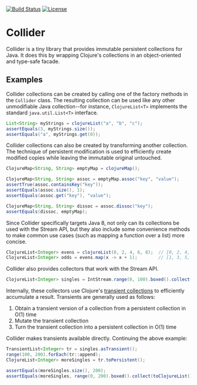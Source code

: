 [![Build Status](http://img.shields.io/travis/rschmitt/collider.svg)](https://travis-ci.org/rschmitt/collider)
[![License](https://img.shields.io/github/license/rschmitt/collider.svg)](https://creativecommons.org/about/cc0)

# Collider

Collider is a tiny library that provides immutable persistent collections for
Java. It does this by wrapping Clojure's collections in an object-oriented and
type-safe facade.

## Examples

Collider collections can be created by calling one of the factory methods in
the `Collider` class. The resulting collection can be used like any other
unmodifiable Java collection--for instance, `ClojureList<T>` implements the
standard `java.util.List<T>` interface.

```java
List<String> myStrings = clojureList("a", "b", "c");
assertEquals(3, myStrings.size());
assertEquals("a", myStrings.get(0));
```

Collider collections can also be created by transforming another collection.
The technique of persistent modification is used to efficiently create modified
copies while leaving the immutable original untouched.

```java
ClojureMap<String, String> emptyMap = clojureMap();

ClojureMap<String, String> assoc = emptyMap.assoc("key", "value");
assertTrue(assoc.containsKey("key"));
assertEquals(assoc.size(), 1);
assertEquals(assoc.get("key"), "value");

ClojureMap<String, String> dissoc = assoc.dissoc("key");
assertEquals(dissoc, emptyMap);
```

Since Collider specifically targets Java 8, not only can its collections be
used with the Stream API, but they also include some convenience methods to
make common use cases (such as mapping a function over a list) more concise.

```java
ClojureList<Integer> evens = clojureList(0, 2, 4, 6, 8);  // [0, 2, 4, 6, 8]
ClojureList<Integer> odds = evens.map(x -> x + 1);        // [1, 3, 5, 7, 9]
```

Collider also provides collectors that work with the Stream API.

```java
ClojureList<Integer> singles = IntStream.range(0, 100).boxed().collect(toClojureList());
```

Internally, these collectors use Clojure's [transient
collections](http://clojure.org/transients) to efficiently accumulate a result.
Transients are generally used as follows:

1. Obtain a transient version of a collection from a persistent collection in
   O(1) time
2. Mutate the transient collection
3. Turn the transient collection into a persistent collection in O(1) time

Collider makes transients available directly. Continuing the above example:

```java
TransientList<Integer> tr = singles.asTransient();
range(100, 200).forEach(tr::append);
ClojureList<Integer> moreSingles = tr.toPersistent();

assertEquals(moreSingles.size(), 200);
assertEquals(moreSingles, range(0, 200).boxed().collect(toClojureList()));
```
